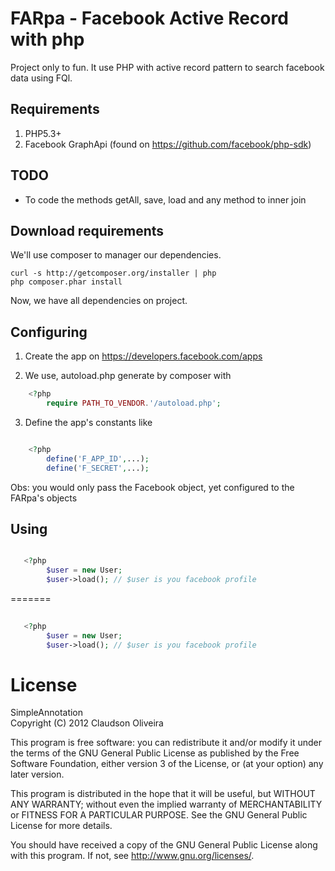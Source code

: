 FARpa - Facebook Active Record with php
==============
Project only to fun. It use PHP with active record pattern to search facebook data using 
FQl.

Requirements
-------

1. PHP5.3+
2. Facebook GraphApi (found on https://github.com/facebook/php-sdk)


TODO
-------
- To code the methods getAll, save, load and any method to inner join

Download requirements
----------------------
We'll use composer to manager our dependencies. 

    curl -s http://getcomposer.org/installer | php
    php composer.phar install 

Now, we have all dependencies on project. 

Configuring 
---------
1) Create the app on https://developers.facebook.com/apps 

2) We use, autoload.php generate by composer with
```php
    <?php
        require PATH_TO_VENDOR.'/autoload.php';   
```

3) Define the app's constants like 
```php

    <?php
        define('F_APP_ID',...);
        define('F_SECRET',...);
```
Obs: you would only pass the Facebook object, yet configured to the FARpa's objects

Using
---------

```php

   <?php
        $user = new User;
        $user->load(); // $user is you facebook profile 
```

=======
```php
   
   <?php
        $user = new User;
        $user->load(); // $user is you facebook profile      
```

License
===============
SimpleAnnotation    
Copyright (C) 2012 Claudson Oliveira

This program is free software: you can redistribute it and/or modify
it under the terms of the GNU General Public License as published by
the Free Software Foundation, either version 3 of the License, or
(at your option) any later version.

This program is distributed in the hope that it will be useful,
but WITHOUT ANY WARRANTY; without even the implied warranty of
MERCHANTABILITY or FITNESS FOR A PARTICULAR PURPOSE.  See the
GNU General Public License for more details.

You should have received a copy of the GNU General Public License
along with this program.  If not, see <http://www.gnu.org/licenses/>.
